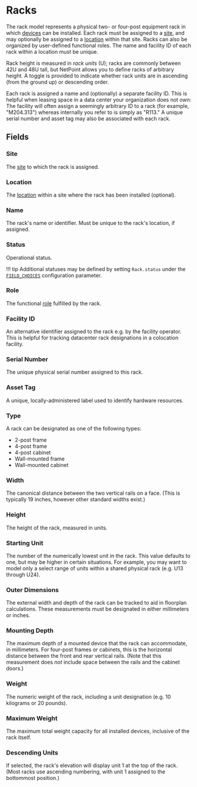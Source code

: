 # Racks

The rack model represents a physical two- or four-post equipment rack in which [devices](./device.md) can be installed. Each rack must be assigned to a [site](./site.md), and may optionally be assigned to a [location](./location.md) within that site. Racks can also be organized by user-defined functional roles. The name and facility ID of each rack within a location must be unique.

Rack height is measured in *rack units* (U); racks are commonly between 42U and 48U tall, but NetPoint allows you to define racks of arbitrary height. A toggle is provided to indicate whether rack units are in ascending (from the ground up) or descending order.

Each rack is assigned a name and (optionally) a separate facility ID. This is helpful when leasing space in a data center your organization does not own: The facility will often assign a seemingly arbitrary ID to a rack (for example, "M204.313") whereas internally you refer to is simply as "R113." A unique serial number and asset tag may also be associated with each rack.

## Fields

### Site

The [site](./site.md) to which the rack is assigned.

### Location

The [location](./location.md) within a site where the rack has been installed (optional).

### Name

The rack's name or identifier. Must be unique to the rack's location, if assigned.

### Status

Operational status.

!!! tip
    Additional statuses may be defined by setting `Rack.status` under the [`FIELD_CHOICES`](../../configuration/data-validation.md#field_choices) configuration parameter.

### Role

The functional [role](./rackrole.md) fulfilled by the rack.

### Facility ID

An alternative identifier assigned to the rack e.g. by the facility operator. This is helpful for tracking datacenter rack designations in a colocation facility.

### Serial Number

The unique physical serial number assigned to this rack.

### Asset Tag

A unique, locally-administered label used to identify hardware resources.

### Type

A rack can be designated as one of the following types:

* 2-post frame
* 4-post frame
* 4-post cabinet
* Wall-mounted frame
* Wall-mounted cabinet

### Width

The canonical distance between the two vertical rails on a face. (This is typically 19 inches, however other standard widths exist.)

### Height

The height of the rack, measured in units.

### Starting Unit

The number of the numerically lowest unit in the rack. This value defaults to one, but may be higher in certain situations. For example, you may want to model only a select range of units within a shared physical rack (e.g. U13 through U24).

### Outer Dimensions

The external width and depth of the rack can be tracked to aid in floorplan calculations. These measurements must be designated in either millimeters or inches.

### Mounting Depth

The maximum depth of a mounted device that the rack can accommodate, in millimeters. For four-post frames or cabinets, this is the horizontal distance between the front and rear vertical rails. (Note that this measurement does _not_ include space between the rails and the cabinet doors.)

### Weight

The numeric weight of the rack, including a unit designation (e.g. 10 kilograms or 20 pounds).

### Maximum Weight

The maximum total weight capacity for all installed devices, inclusive of the rack itself.

### Descending Units

If selected, the rack's elevation will display unit 1 at the top of the rack. (Most racks use ascending numbering, with unit 1 assigned to the bottommost position.)
